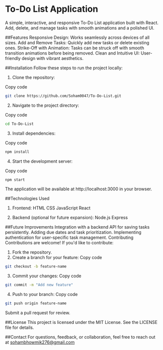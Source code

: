 # To-Do List Application
A simple, interactive, and responsive To-Do List application built with React. Add, delete, and manage tasks with smooth animations and a polished UI.

##Features
Responsive Design: Works seamlessly across devices of all sizes.
Add and Remove Tasks: Quickly add new tasks or delete existing ones.
Strike-Off with Animation: Tasks can be struck off with smooth transition animations before being removed.
Clean and Intuitive UI: User-friendly design with vibrant aesthetics.

##Installation
Follow these steps to run the project locally:

1. Clone the repository:

Copy code
```bash
git clone https://github.com/Soham0047/To-Do-List.git
```
2. Navigate to the project directory:

Copy code
```bash
cd To-Do-List
```

3. Install dependencies:

Copy code
```bash
npm install
```

4. Start the development server:

Copy code
```bash
npm start
```
The application will be available at http://localhost:3000 in your browser.

##Technologies Used
1. Frontend:
HTML
CSS
JavaScript
React

2. Backend (optional for future expansion):
Node.js
Express

##Future Improvements
Integration with a backend API for saving tasks persistently.
Adding due dates and task prioritization.
Implementing authentication for user-specific task management.
Contributing
Contributions are welcome! If you'd like to contribute:

1. Fork the repository.
2. Create a branch for your feature:
Copy code
```bash
git checkout -b feature-name
```
3. Commit your changes:
Copy code
```bash
git commit -m "Add new feature"
```
4. Push to your branch:
Copy code
```bash
git push origin feature-name
```
Submit a pull request for review.

##License
This project is licensed under the MIT License. See the LICENSE file for details.

##Contact
For questions, feedback, or collaboration, feel free to reach out at sohambhowmik276@gmail.com
